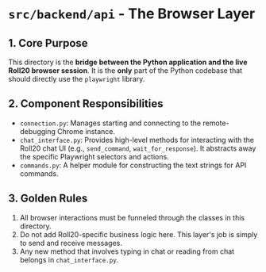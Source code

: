 # `src/backend/api` - The Browser Layer

## 1. Core Purpose

This directory is the **bridge between the Python application and the live Roll20 browser session**. It is the **only** part of the Python codebase that should directly use the `playwright` library.

## 2. Component Responsibilities

*   `connection.py`: Manages starting and connecting to the remote-debugging Chrome instance.
*   `chat_interface.py`: Provides high-level methods for interacting with the Roll20 chat UI (e.g., `send_command`, `wait_for_response`). It abstracts away the specific Playwright selectors and actions.
*   `commands.py`: A helper module for constructing the text strings for API commands.

## 3. Golden Rules

1.  All browser interactions must be funneled through the classes in this directory.
2.  Do not add Roll20-specific business logic here. This layer's job is simply to send and receive messages.
3.  Any new method that involves typing in chat or reading from chat belongs in `chat_interface.py`.